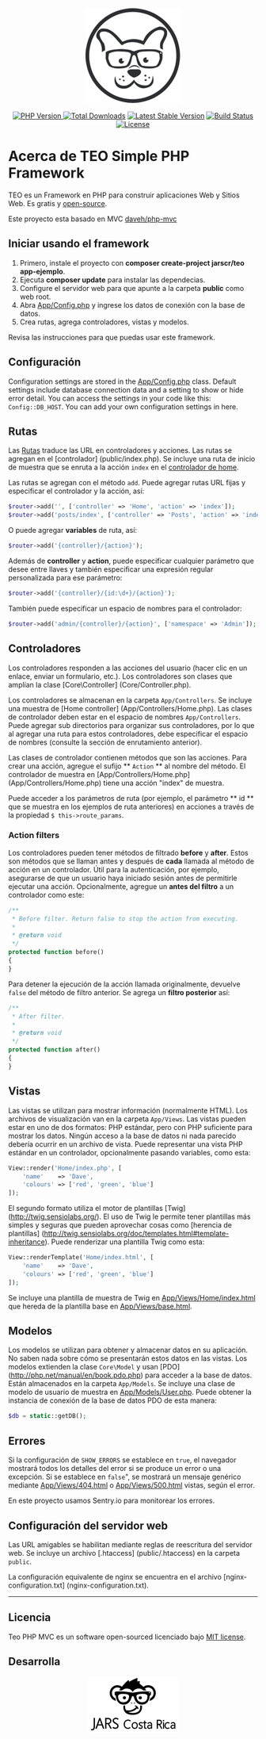 <p align="center"><a href="https://jarscr.com" target="_blank"><img src="https://raw.githubusercontent.com/jarscr/teo/master/public/static/img/logos/logo-teo.png" width="192"></a></p>


<p align="center">
<a href="https://packagist.org/packages/jarscr/teo"><img src="https://img.shields.io/badge/PHP-^7.3-brightgreen.svg" alt="PHP Version">
<a href="https://packagist.org/packages/jarscr/teo"><img src="https://img.shields.io/packagist/dt/jarscr/teo" alt="Total Downloads"></a>
<a href="https://packagist.org/packages/jarscr/teo"><img src="https://img.shields.io/packagist/v/jarscr/teo" alt="Latest Stable Version"></a>
<a href="https://packagist.org/packages/jarscr/teo"><img src="https://api.travis-ci.com/jarscr/teo.svg" alt="Build Status">
<a href="https://packagist.org/packages/jarscr/teo"><img src="https://img.shields.io/packagist/l/jarscr/teo" alt="License"></a>
</p>

# Acerca de TEO Simple PHP Framework

TEO es un Framework en PHP para construir aplicaciones Web y Sitios Web. Es gratis y [open-source](LICENSE). 

Este proyecto esta basado en MVC <a href="https://github.com/daveh/php-mvc">daveh/php-mvc</a>

## Iniciar usando el framework

1. Primero, instale el proyecto con **composer create-project jarscr/teo app-ejemplo**.
1. Ejecuta **composer update** para instalar las dependecias.
1. Configure el servidor web para que apunte a la carpeta **public** como web root.
1. Abra [App/Config.php](App/Config.php) y ingrese los datos de conexión con la base de datos.
1. Crea rutas, agrega controladores, vistas y modelos.

Revisa las instrucciones para que puedas usar este framework.

## Configuración

Configuration settings are stored in the [App/Config.php](App/Config.php) class. Default settings include database connection data and a setting to show or hide error detail. You can access the settings in your code like this: `Config::DB_HOST`. You can add your own configuration settings in here.

## Rutas

Las [Rutas](Core/Router.php) traduce las URL en controladores y acciones. Las rutas se agregan en el [controlador] (public/index.php). Se incluye una ruta de inicio de muestra que se enruta a la acción `index` en el [controlador de home](App/Controllers/Home.php).

Las rutas se agregan con el método `add`. Puede agregar rutas URL fijas y especificar el controlador y la acción, así:

```php
$router->add('', ['controller' => 'Home', 'action' => 'index']);
$router->add('posts/index', ['controller' => 'Posts', 'action' => 'index']);
```

O puede agregar **variables** de ruta, así:

```php
$router->add('{controller}/{action}');
```

Además de **controller** y **action**, puede especificar cualquier parámetro que desee entre llaves y también especificar una expresión regular personalizada para ese parámetro:

```php
$router->add('{controller}/{id:\d+}/{action}');
```

También puede especificar un espacio de nombres para el controlador:

```php
$router->add('admin/{controller}/{action}', ['namespace' => 'Admin']);
```

## Controladores

Los controladores responden a las acciones del usuario (hacer clic en un enlace, enviar un formulario, etc.). Los controladores son clases que amplían la clase [Core\Controller] (Core/Controller.php).

Los controladores se almacenan en la carpeta `App/Controllers`. Se incluye una muestra de [Home controller] (App/Controllers/Home.php). Las clases de controlador deben estar en el espacio de nombres `App/Controllers`. Puede agregar sub directorios para organizar sus controladores, por lo que al agregar una ruta para estos controladores, debe especificar el espacio de nombres (consulte la sección de enrutamiento anterior).

Las clases de controlador contienen métodos que son las acciones. Para crear una acción, agregue el sufijo ** `Action` ** al nombre del método. El controlador de muestra en [App/Controllers/Home.php] (App/Controllers/Home.php) tiene una acción "index" de muestra.

Puede acceder a los parámetros de ruta (por ejemplo, el parámetro ** id ** que se muestra en los ejemplos de ruta anteriores) en acciones a través de la propiedad `$ this->route_params`.


### Action filters

Los controladores pueden tener métodos de filtrado **before** y **after**. Estos son métodos que se llaman antes y después de **cada** llamada al método de acción en un controlador. Útil para la autenticación, por ejemplo, asegurarse de que un usuario haya iniciado sesión antes de permitirle ejecutar una acción. Opcionalmente, agregue un **antes del filtro** a un controlador como este:


```php
/**
 * Before filter. Return false to stop the action from executing.
 *
 * @return void
 */
protected function before()
{
}
```
Para detener la ejecución de la acción llamada originalmente, devuelve `false` del método de filtro anterior. Se agrega un **filtro posterior** así:

```php
/**
 * After filter.
 *
 * @return void
 */
protected function after()
{
}
```

## Vistas
Las vistas se utilizan para mostrar información (normalmente HTML). Los archivos de visualización van en la carpeta `App/Views`. Las vistas pueden estar en uno de dos formatos: PHP estándar, pero con PHP suficiente para mostrar los datos. Ningún acceso a la base de datos ni nada parecido debería ocurrir en un archivo de vista. Puede representar una vista PHP estándar en un controlador, opcionalmente pasando variables, como esta:


```php
View::render('Home/index.php', [
    'name'    => 'Dave',
    'colours' => ['red', 'green', 'blue']
]);
```
El segundo formato utiliza el motor de plantillas [Twig] (http://twig.sensiolabs.org/). El uso de Twig le permite tener plantillas más simples y seguras que pueden aprovechar cosas como [herencia de plantillas] (http://twig.sensiolabs.org/doc/templates.html#template-inheritance). Puede renderizar una plantilla Twig como esta:


```php
View::renderTemplate('Home/index.html', [
    'name'    => 'Dave',
    'colours' => ['red', 'green', 'blue']
]);
```
Se incluye una plantilla de muestra de Twig en [App/Views/Home/index.html](App/Views/Home/index.html) que hereda de la plantilla base en [App/Views/base.html](App/Views/base.html).


## Modelos

Los modelos se utilizan para obtener y almacenar datos en su aplicación. No saben nada sobre cómo se presentarán estos datos en las vistas. Los modelos extienden la clase `Core\Model` y usan [PDO] (http://php.net/manual/en/book.pdo.php) para acceder a la base de datos. Están almacenados en la carpeta `App/Models`. Se incluye una clase de modelo de usuario de muestra en [App/Models/User.php](App/Models/User.php). Puede obtener la instancia de conexión de la base de datos PDO de esta manera:


```php
$db = static::getDB();
```

## Errores

Si la configuración de `SHOW_ERRORS` se establece en `true`, el navegador mostrará todos los detalles del error si se produce un error o una excepción. Si se establece en `false`", se mostrará un mensaje genérico mediante [App/Views/404.html](App/Views/404.html) o [App/Views/500.html](App/Views/500.html) vistas, según el error.

En este proyecto usamos Sentry.io para monitorear los errores.

## Configuración del servidor web

Las URL amigables se habilitan mediante reglas de reescritura del servidor web. Se incluye un archivo [.htaccess] (public/.htaccess) en la carpeta `public`. 

La configuración equivalente de nginx se encuentra en el archivo [nginx-configuration.txt] (nginx-configuration.txt). 


---

## Licencia

Teo PHP MVC es un software open-sourced licenciado bajo [MIT license](https://opensource.org/licenses/MIT).

## Desarrolla

<p align="center"><a href="https://jarscr.com" target="_blank"><img src="https://raw.githubusercontent.com/jarscr/teo/master/public/static/img/logos/logo-jarscr.png" width="182"></a></p>
